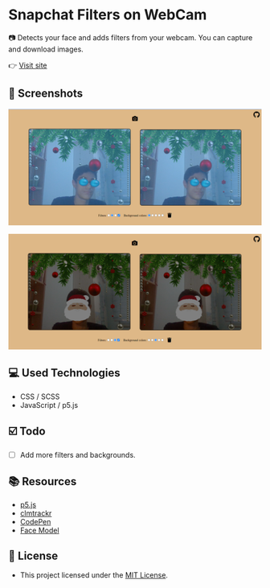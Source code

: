 # Snapchat Filters on WebCam
📷 Detects your face and adds filters from your webcam. You can capture and download images.

👉 [Visit site](https://snapchat-filters-on-webcam.netlify.app/)

## 📌 Screenshots
<img src="./img/screenshot1.png"></img>

<img src="./img/screenshot2.png"></img>

## 💻 Used Technologies
* CSS / SCSS
* JavaScript / p5.js

## ☑️ Todo
* [ ] Add more filters and backgrounds.

## 📚 Resources
* [p5.js](https://github.com/processing/p5.js)
* [clmtrackr](https://github.com/auduno/clmtrackr)
* [CodePen](https://codepen.io/livecodestream/pen/rNxrMzp)
* [Face Model](img/face-model.webp)

## 📃 License
* This project licensed under the [MIT License](https://github.com/orhanemree/snapchat-filters-on-webcam/blob/master/LICENSE).
